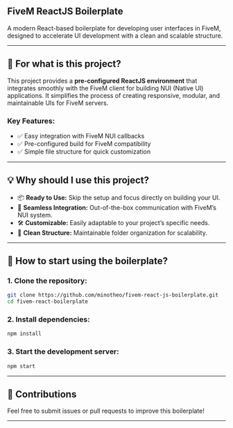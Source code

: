 ## FiveM ReactJS Boilerplate

A modern React-based boilerplate for developing user interfaces in FiveM,
designed to accelerate UI development with a clean and scalable structure.

---

## 🚀 For what is this project?

This project provides a **pre-configured ReactJS environment** that integrates
smoothly with the FiveM client for building NUI (Native UI) applications. It simplifies the process of creating responsive, modular, and maintainable 
UIs for FiveM servers.

### Key Features:
- ✅ Easy integration with FiveM NUI callbacks
- ✅ Pre-configured build for FiveM compatibility
- ✅ Simple file structure for quick customization

---

## 💡 Why should I use this project?

- 📦 **Ready to Use:** Skip the setup and focus directly on building your UI.
- 🔗 **Seamless Integration:** Out-of-the-box communication with FiveM’s NUI system.
- 🛠️ **Customizable:** Easily adaptable to your project’s specific needs.
- 📁 **Clean Structure:** Maintainable folder organization for scalability.

---

## 🚀 How to start using the boilerplate?

### 1. Clone the repository:
```bash
git clone https://github.com/minotheo/fivem-react-js-boilerplate.git
cd fivem-react-boilerplate
```

### 2. Install dependencies:
```bash
npm install
```

### 3. Start the development server:
```bash
npm start
```

---

## 📣 Contributions

Feel free to submit issues or pull requests to improve this boilerplate!

---